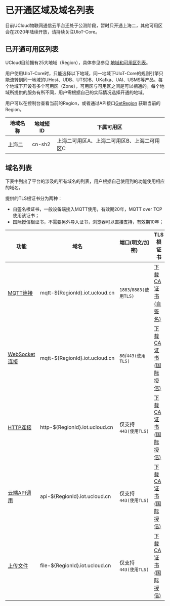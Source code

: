 # 已开通区域及域名列表


目前UCloud物联网通信云平台还处于公测阶段，暂时只开通上海二，其他可用区会在2020年陆续开放，请持续关注UIoT-Core。


## 已开通可用区列表

UCloud目前拥有25大地域（Region），具体参见参见 [地域和可用区列表](https://docs.ucloud.cn/api/summary/regionlist)。 

用户使用UIoT-Core时，只能选择以下地域，同一地域下UIoT-Core的规则引擎只能流转到同一地域的UHost、UDB、UTSDB、UKafka、UAI、USMS等产品。每个地域下开设有多个可用区（Zone），可用区与可用区之间是可以相通的。每个地域所提供的服务有所不同，用户需根据自己的实际情况选择开通的地域。

用户可以在控制台查看当前的Region，或者通过API接口[GetRegion](https://docs.ucloud.cn/api/summary/regionlist?id=getregion) 获取当前的Region。

|地域名称|地域短ID|下属可用区|
|----|----|----|
|上海二|cn-sh2|上海二可用区A、上海二可用区B、上海二可用区C|


## 域名列表

下表中列出了平台的涉及的所有域名的列表，用户根据自己使用到的功能使用相应的域名。

提供的TLS根证书分为两种：
- 自签名根证书，一般设备端接入MQTT使用，有效期20年，MQTT over TCP使用该证书；
- 国际授信根证书，不需要另外导入证书，浏览器可以直接支持，有效期10年；


|功能|域名|端口(明文/加密)|TLS根证书|
|----|----|----|----|
|[MQTT连接](/iot/uiot-core/device_develop_guide/deviceconnect/mqttconnect)|mqtt-$\{RegionId\}.iot.ucloud.cn |`1883`/`8883(使用TLS)`|[下载CA证书(自签名)](http://uiot.cn-sh2.ufileos.com/ca-cert.pem)|
|[WebSocket连接](/iot/uiot-core/device_develop_guide/deviceconnect/websocketconnect)|mqtt-$\{RegionId\}.iot.ucloud.cn|`80`/`443(使用TLS)`|[下载CA证书(国际授信)](http://uiot.cn-sh2.ufileos.com/iot_ca.crt)|
|[HTTP连接](/iot/uiot-core/device_develop_guide/deviceconnect/httpconnect)|http-$\{RegionId\}.iot.ucloud.cn|仅支持`443(使用TLS)`|[下载CA证书(国际授信)](http://uiot.cn-sh2.ufileos.com/iot_ca.crt)|
|[云端API调用](/iot/uiot-core/api_guide/api_guidehelp)|api-$\{RegionId\}.iot.ucloud.cn|仅支持`443(使用TLS)`|[下载CA证书(国际授信)](http://uiot.cn-sh2.ufileos.com/iot_ca.crt)|
|[上传文件](/iot/uiot-core/device_develop_guide/uploadfile)|file-$\{RegionId\}.iot.ucloud.cn|仅支持`443(使用TLS)`|[下载CA证书(国际授信)](http://uiot.cn-sh2.ufileos.com/iot_ca.crt)|

